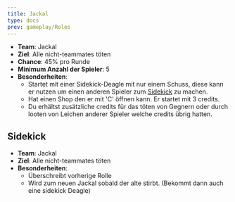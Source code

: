 ```yaml
---
title: Jackal
type: docs
prev: gameplay/Roles
---
```


- **Team**: Jackal
- **Ziel**: Alle nicht-teammates töten
- **Chance**: 45% pro Runde
- **Minimum Anzahl der Spieler**: 5
- **Besonderheiten**:
  - Startet mit einer Sidekick-Deagle mit nur einem Schuss, diese kann er nutzen um einen anderen Spieler zum [Sidekick](#sidekick) zu machen.
  - Hat einen Shop den er mit 'C' öffnen kann. Er startet mit 3 credits.
  - Du erhältst zusätzliche credits für das töten von Gegnern oder durch looten von Leichen anderer Spieler welche credits übrig hatten.

## Sidekick

- **Team**: Jackal
- **Ziel**: Alle nicht-teammates töten
- **Besonderheiten**:
  - Überschreibt vorherige Rolle
  - Wird zum neuen Jackal sobald der alte stirbt. (Bekommt dann auch eine sidekick Deagle)
